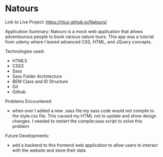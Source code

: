 # Natours

Link to Live Project: https://rloui.github.io/Natours/

Application Summary: Natours is a mock web application that allows adventourous people to book various nature tours. This app was a tutorial from udemy where I leared advanced CSS, HTML, and JQuery concepts.

Technologies used:
- HTML5
- CSS3
- Sass
- Sass Folder Architecture
- BEM Class and ID Structure
- Git
- Github

Problems Encountered:
- when ever I added a new .sass file my sass code would not compile to the style.css file. This caused my HTML not to update and show design changes. I needed to restart the compile:sass script to solve this problem

Future Developments:
- add a backend to this frontend web application to allow users to interact with the website and store their data
